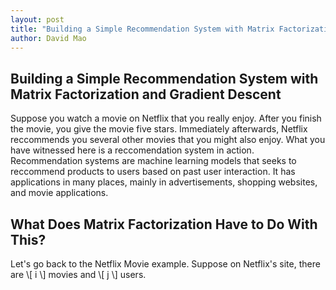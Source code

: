 ```yaml
---
layout: post
title: "Building a Simple Recommendation System with Matrix Factorization and Gradient Descent"
author: David Mao
---
```


## Building a Simple Recommendation System with Matrix Factorization and Gradient Descent

Suppose you watch a movie on Netflix that you really enjoy. After you finish the movie, you give the movie five stars. Immediately afterwards, Netflix reccommends you several other movies that you might also enjoy. What you have witnessed here is a reccomendation system in action. Recommendation systems are machine learning models that seeks to reccommend products to users based on past user interaction. It has applications in many places, mainly in advertisements, shopping websites, and movie applications.

## What Does Matrix Factorization Have to Do With This?

Let's go back to the Netflix Movie example. Suppose on Netflix's site, there are \\[ i \\] movies and \\[ j \\] users.